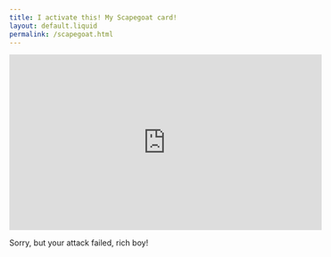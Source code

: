 ```yaml
---
title: I activate this! My Scapegoat card!
layout: default.liquid
permalink: /scapegoat.html
---
```


<iframe width="560" height="315" src="https://www.youtube.com/embed/bYXEXGJKoEM" title="YouTube video player" frameborder="0" allow="accelerometer; autoplay; clipboard-write; encrypted-media; gyroscope; picture-in-picture; web-share" allowfullscreen></iframe>

Sorry, but your attack failed, rich boy!
